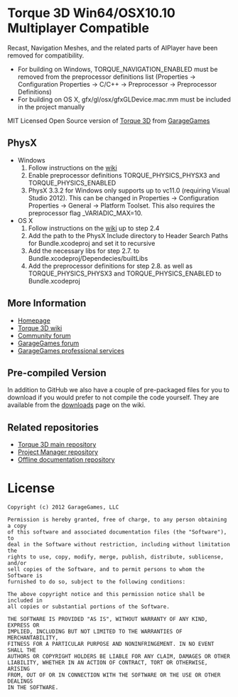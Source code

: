 # Torque 3D Win64/OSX10.10 Multiplayer Compatible

Recast, Navigation Meshes, and the related parts of AIPlayer have been removed for compatibility.

* For building on Windows, TORQUE_NAVIGATION_ENABLED must be removed from the preprocessor definitions list (Properties -> Configuration Properties -> C/C++ -> Preprocessor -> Preprocessor Definitions)
* For building on OS X, gfx/gl/osx/gfxGLDevice.mac.mm must be included in the project manually

MIT Licensed Open Source version of [Torque 3D](http://torque3d.org) from [GarageGames](http://www.garagegames.com)

## PhysX

* Windows
    1. Follow instructions on the [wiki](http://wiki.torque3d.org/coder:physx-setup)
    2. Enable preprocessor definitions TORQUE_PHYSICS_PHYSX3 and TORQUE_PHYSICS_ENABLED
    3. PhysX 3.3.2 for Windows only supports up to vc11.0 (requiring Visual Studio 2012). This can be changed in Properties -> Configuration Properties -> General -> Platform Toolset. This also requires the preprocessor flag _VARIADIC_MAX=10.
* OS X
    1. Follow instructions on the [wiki](http://wiki.torque3d.org/coder:physx-setup) up to step 2.4
    2. Add the path to the PhysX Include directory to Header Search Paths for <Project> Bundle.xcodeproj and set it to recursive
    3. Add the necessary libs for step 2.7. to <Project> Bundle.xcodeproj/Dependecies/builtLibs
    4. Add the preprocessor definitions for step 2.8. as well as TORQUE_PHYSICS_PHYSX3 and TORQUE_PHYSICS_ENABLED to <Project> Bundle.xcodeproj

## More Information

* [Homepage](http://torque3d.org)
* [Torque 3D wiki](http://wiki.torque3d.org)
* [Community forum](http://forums.torque3d.org)
* [GarageGames forum](http://www.garagegames.com/community/forums)
* [GarageGames professional services](http://services.garagegames.com/)

## Pre-compiled Version

In addition to GitHub we also have a couple of pre-packaged files for you to download if you would prefer to not compile the code yourself.
They are available from the [downloads](http://wiki.torque3d.org/main:downloads) page on the wiki.

## Related repositories

* [Torque 3D main repository](https://github.com/GarageGames/Torque3D)
* [Project Manager repository](https://github.com/GarageGames/Torque3D-ProjectManager)
* [Offline documentation repository](https://github.com/GarageGames/Torque3D-Documentation)

# License

    Copyright (c) 2012 GarageGames, LLC

    Permission is hereby granted, free of charge, to any person obtaining a copy
    of this software and associated documentation files (the "Software"), to
    deal in the Software without restriction, including without limitation the
    rights to use, copy, modify, merge, publish, distribute, sublicense, and/or
    sell copies of the Software, and to permit persons to whom the Software is
    furnished to do so, subject to the following conditions:
    
    The above copyright notice and this permission notice shall be included in
    all copies or substantial portions of the Software.
    
    THE SOFTWARE IS PROVIDED "AS IS", WITHOUT WARRANTY OF ANY KIND, EXPRESS OR
    IMPLIED, INCLUDING BUT NOT LIMITED TO THE WARRANTIES OF MERCHANTABILITY,
    FITNESS FOR A PARTICULAR PURPOSE AND NONINFRINGEMENT. IN NO EVENT SHALL THE
    AUTHORS OR COPYRIGHT HOLDERS BE LIABLE FOR ANY CLAIM, DAMAGES OR OTHER
    LIABILITY, WHETHER IN AN ACTION OF CONTRACT, TORT OR OTHERWISE, ARISING
    FROM, OUT OF OR IN CONNECTION WITH THE SOFTWARE OR THE USE OR OTHER DEALINGS
    IN THE SOFTWARE.
